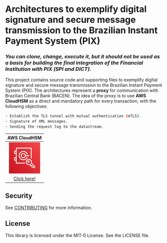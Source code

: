 # Architectures to exemplify digital signature and secure message transmission to the Brazilian Instant Payment System (PIX)

### ***You can clone, change, execute it, but *it should not be used as a basis for building the final integration* of the Financial Institution with PIX (SPI and DICT).***

This project contains source code and supporting files to exemplify digital signature and secure message transmission to the Brazilian Instant Payment System (PIX).  The architectures represent a **proxy** for communication with Brazilian Central Bank (BACEN). The idea of the proxy is to use **AWS CloudHSM** as a direct and mandatory path for every transaction, with the following objectives:

```bash
- Establish the TLS tunnel with mutual authentication (mTLS).
- Signature of XML messages.
- Sending the request log to the datastream.
```

AWS CloudHSM |
:-:|
<img src="/images/hsm.jpg" width="100" height="100">|
[Click here!](/README-CloudHSM.md)|

## Security

See [CONTRIBUTING](CONTRIBUTING.md#security-issue-notifications) for more information.

## License

This library is licensed under the MIT-0 License. See the LICENSE file.

